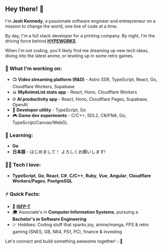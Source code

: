 ## Hey there! 👋

I'm **Josh Kennedy**, a passionate software engineer and entrepreneur on a mission to change the world, one line of code at a time.

By day, I'm a full stack developer for a printing company. By night, I'm the driving force behind [**HYPEWORKS**](https://github.com/HYPEWORKS).

When I'm not coding, you'll likely find me dreaming up new tech ideas, diving into the latest anime, or leveling up in some retro games.

### 💼 What I'm working on:
- 📺 **Video streaming platform (R&D)** - Astro SSR, TypeScript, React, Go, Cloudflare Workers, Supabase
- 📊 **MyAnimeList stats app** - React, Hono, Cloudflare Workers
- 🌐 **AI productivity app** - React, Hono, Cloudflare Pages, Supabase, OpenAI
- 🧰 **Developer utility** - TypeScript, Go
- 🎮 **Game dev experiments** - C/C++, SDL2, C#/FNA, Go, TypeScript/Canvas/WebGL

### 🚀 Learning:
- **Go**
- **日本語** - はじめまして！ よろしくお願いします!

### 🧑‍💻 Tech I love:
- **TypeScript**, **Go**, **React**, **C#**, **C/C++**, **Ruby**, **Vue**, **Angular**, **Cloudflare Workers/Pages**, **PostgreSQL**

### ⚡ Quick Facts:
- 🎯 **[ISFP-T](https://www.16personalities.com/isfp-personality)** 
- 🎓 Associate's in **Computer Information Systems**, pursuing a **Bachelor's in Software Engineering**
- 💹 Hobbies: Coding stuff that sparks joy, anime/manga, FPS & retro gaming (SNES, GB, N64, PS1, PC), finance & investing

Let's connect and build something awesome together! 💡💪
